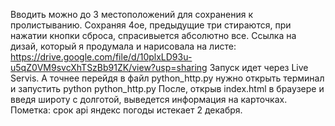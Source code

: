 Вводить можно до 3 местоположений для сохранения к пролистыванию. Сохраняя 4ое, предыдущие три стираются, при нажатии кнопки сброса, спрасивыется абсолютно все.
Ссылка на дизай, который я продумала и нарисовала на листе:
https://drive.google.com/file/d/10plxLD93u-u5qZ0VM9svcXhTSzBb91ZK/view?usp=sharing
Запуск идет через Live Servis. А точнее перейдя в файл python_http.py нужно открыть терминал и запустить python python_http.py
После, открыв index.html в браузере и введя широту с долготой, выведется информация на карточках.
Пометка: срок api яндекс погоды истекает 2 декабря.